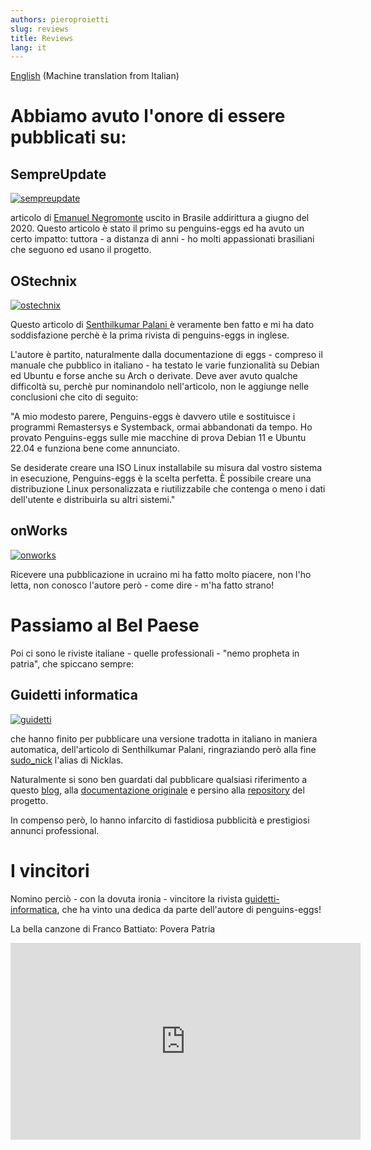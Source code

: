 ```yaml
---
authors: pieroproietti
slug: reviews
title: Reviews
lang: it
---
```


[English](https://penguins--eggs-net.translate.goog/blog/reviews?_x_tr_sl=auto&_x_tr_tl=en&_x_tr_hl=en&_x_tr_pto=wapp&_x_tr_hist=true) (Machine translation from Italian)


# Abbiamo avuto l'onore di essere pubblicati su:

## SempreUpdate
[![sempreupdate](/images/reviews/sempre-update.png 'Articolo su sempreupdate')](https://sempreupdate.com.br/penguins-eggs-utilitario-para-criar-sua-propria-distribuicao-linux/)

articolo di [Emanuel Negromonte](https://sempreupdate.com.br/author/sempreupdate/) uscito in Brasile addirittura a giugno del 2020. Questo articolo è stato il primo su penguins-eggs ed ha avuto un certo impatto: tuttora - a distanza di anni - ho molti appassionati brasiliani che seguono ed usano il progetto.




## OStechnix
[![ostechnix](/images/reviews/os-tecnnix.png 'Articolo su ostechnix')](https://ostechnix.com/create-installable-iso-from-linux-system-with-penguins-eggs/)

Questo articolo di [Senthilkumar Palani ](https://ostechnix.com/author/sk/) è veramente ben fatto e mi ha dato soddisfazione perchè è la prima rivista di penguins-eggs in inglese.

L'autore è partito, naturalmente dalla documentazione di eggs - compreso il manuale che pubblico in italiano - ha testato le varie funzionalità su Debian ed Ubuntu e forse anche su Arch o derivate. Deve aver avuto qualche difficoltà su, perchè pur nominandolo nell'articolo, non le aggiunge nelle conclusioni che cito di seguito:

"A mio modesto parere, Penguins-eggs è davvero utile e sostituisce i programmi Remastersys e Systemback, ormai abbandonati da tempo. Ho provato Penguins-eggs sulle mie macchine di prova Debian 11 e Ubuntu 22.04 e funziona bene come annunciato.

Se desiderate creare una ISO Linux installabile su misura dal vostro sistema in esecuzione, Penguins-eggs è la scelta perfetta. È possibile creare una distribuzione Linux personalizzata e riutilizzabile che contenga o meno i dati dell'utente e distribuirla su altri sistemi."




## onWorks
[![onworks](/images/reviews/onworks.png 'Articolo su onworks')](https://www.onworks.net/uk/software/linux/app-penguins-eggs)

Ricevere una pubblicazione in ucraino mi ha fatto molto piacere, non l'ho letta, non conosco l'autore però - come dire - m'ha fatto strano!




# Passiamo al Bel Paese

Poi ci sono le riviste italiane - quelle professionali - "nemo propheta in patria", che spiccano sempre:

## Guidetti informatica
[![guidetti](/images/reviews/guidetti.png 'Articolo su Guidetti informatica')](https://www.guidetti-informatica.net/2023/03/come-trasformare-il-tuo-sistema-attuale-in-un-iso-installabile-per-debian-ubuntu-arch-linux-e-manjaro/)

che hanno finito per pubblicare una versione tradotta in italiano in maniera automatica, dell'articolo di Senthilkumar Palani, ringraziando però alla fine [sudo_nick](https://www.reddit.com/user/sudo_nick/) l'alias di Nicklas. 

Naturalmente si sono ben guardati dal pubblicare qualsiasi riferimento a questo [blog](https://penguins-eggs.net), alla [documentazione originale](https://penguins-eggs.net/docs/tutorial-eggs/italiano) e persino alla [repository](https://github.com/pieroproietti/penguins-eggs) del progetto.

In compenso però, lo hanno infarcito di fastidiosa pubblicità e prestigiosi annunci professional.




# I vincitori

Nomino perciò - con la dovuta ironia - vincitore la rivista [guidetti-informatica](https://www.guidetti-informatica.net), che ha vinto una dedica da parte dell'autore di penguins-eggs!

La bella canzone di Franco Battiato: Povera Patria

<iframe width="560" height="315" src="https://www.youtube.com/embed/gfHpWwWu-qY" title="YouTube video player" frameborder="0" allow="accelerometer; autoplay; clipboard-write; encrypted-media; gyroscope; picture-in-picture; web-share" allowfullscreen></iframe>
